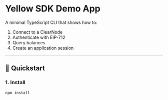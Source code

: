 # Yellow SDK Demo App

A minimal TypeScript CLI that shows how to:
1. Connect to a ClearNode
2. Authenticate with EIP-712
3. Query balances
4. Create an application session

---

## 🚀 Quickstart

### 1. Install
```bash
npm install


